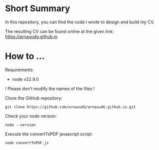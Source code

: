 # Short Summary

In this repository, you can find the code I wrote to design and build my CV.

The resulting CV can be found online at the given link: https://arnauudg.github.io

# How to ...

Requirements

<ul>
    <li>node v22.9.0</li>
</ul>

! Please don't modify the names of the files !<br>

Clone the GitHub repository:

```
git clone https://github.com/arnauudG/arnauudG.github.io.git
```

Check your node version:

```
node --version
```

Execute the convertToPDF javascript script:

```
node convertToPDF.js
```
